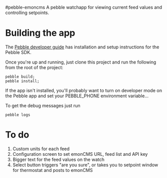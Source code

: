 #pebble-emoncms 
A pebble watchapp for viewing current feed values and controlling setpoints.

# Building the app

The [Pebble developer guide](https://developer.getpebble.com/2/guides/) has installation and setup instructions for the Pebble SDK. 

Once you're up and running, just clone this project and run the following from the root of the project:

```
pebble build;
pebble install;
```

If the app isn't installed, you'll probably want to turn on developer mode on the Pebble app and set your PEBBLE_PHONE environment variable...

To get the debug messages just run

```
pebble logs
```

# To do

1. Custom units for each feed
2. Configuration screen to set emonCMS URL, feed list and API key
3. Bigger text for the feed values on the watch
4. Select button triggers "are you sure", or takes you to setpoint window for thermostat and posts to emonCMS